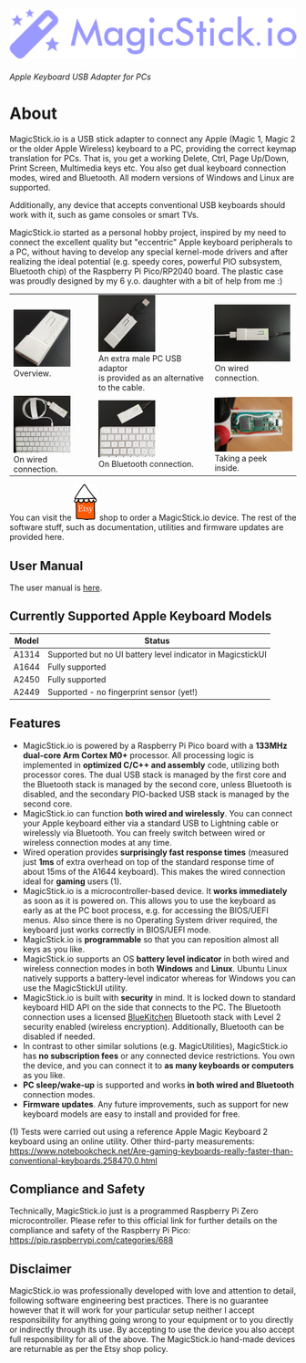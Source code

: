 ![magicstick-logo](docs/magicstick-logo.png)
###### Apple Keyboard USB Adapter for PCs

# About

MagicStick.io is a USB stick adapter to connect any Apple (Magic 1, Magic 2 or the older Apple Wireless) keyboard to a PC, providing the correct keymap translation for PCs. That is, you get a working Delete, Ctrl, Page Up/Down, Print Screen, Multimedia keys etc. You also get dual keyboard connection modes, wired and Bluetooth. All modern versions of Windows and Linux are supported.

Additionally, any device that accepts conventional USB keyboards should work with it, such as game consoles or smart TVs.

MagicStick.io started as a personal hobby project, inspired by my need to connect the excellent quality but "eccentric" Apple keyboard peripherals to a PC, without having to develop any special kernel-mode drivers and after realizing the ideal potential (e.g. speedy cores, powerful PIO subsystem, Bluetooth chip) of the Raspberry Pi Pico/RP2040 board. The plastic case was proudly designed by my 6 y.o. daughter with a bit of help from me :)
  
<table>
<body>
  <tr>
    <td>
    <a href="docs/6.png"><img src="docs/6_tn.png" alt=""></a>
    </br>
    Overview.
    </td>
    <td>
    <a href="docs/8.png"><img src="docs/8_tn.png" alt=""></a>
    </br>
    An extra male PC USB adaptor</br>is provided as an alternative</br>to the cable.
    </td>
    <td>
    <a href="docs/10.png"><img src="docs/10_tn.png" alt=""></a>
    </br>
    On wired connection.
    </td>
  </tr>
  <tr>
    <td>
    <a href="docs/11.png"><img src="docs/11_tn.png" alt=""></a>
    </br>
    On wired connection.
    </td>
    <td>
    <a href="docs/12.png"><img src="docs/12_tn.png" alt=""></a>
    </br>
    On Bluetooth connection.
    </td>    
    <td>
    <a href="docs/9.png"><img src="docs/9_tn.png" alt=""></a>
    </br>
    Taking a peek inside.
    </td>
  </tr>
  </body>
</table>

You can visit the [![magicstick-logo](docs/etsy.png)](https://www.etsy.com/your/shops/MagicStickIO) shop to order a MagicStick.io device. The rest of the software stuff, such as documentation, utilities and firmware updates are provided here.

## User Manual

The user manual is [here](docs/README.md).

## Currently Supported Apple Keyboard Models

| Model | Status |
| -------- | ------- |
| A1314 | Supported but no UI battery level indicator in MagicstickUI |
| A1644 | Fully supported |
| A2450 | Fully supported |
| A2449 | Supported - no fingerprint sensor (yet!) |

## Features

- MagicStick.io is powered by a Raspberry Pi Pico board with a **133MHz dual-core Arm Cortex M0+** processor. All processing logic is implemented in **optimized C/C++ and assembly** code, utilizing both processor cores. The dual USB stack is managed by the first core and the Bluetooth stack is managed by the second core, unless Bluetooth is disabled, and the secondary PIO-backed USB stack is managed by the second core.
- MagicStick.io can function **both wired and wirelessly**. You can connect your Apple keyboard either via a standard USB to Lightning cable or wirelessly via Bluetooth. You can freely switch between wired or wireless connection modes at any time.
- Wired operation provides **surprisingly fast response times** (measured just **1ms** of extra overhead on top of the standard response time of about 15ms of the A1644 keyboard). This makes the wired connection ideal for **gaming** users (1).
- MagicStick.io is a microcontroller-based device. It **works immediately** as soon as it is powered on. This allows you to use the keyboard as early as at the PC boot process, e.g. for accessing the BIOS/UEFI menus. Also since there is no Operating System driver required, the keyboard just works correctly in BIOS/UEFI mode.
- MagicStick.io is **programmable** so that you can reposition almost all keys as you like.
- MagicStick.io supports an OS **battery level indicator** in both wired and wireless connection modes in both **Windows** and **Linux**. Ubuntu Linux natively supports a battery-level indicator whereas for Windows you can use the MagicStickUI utility.
- MagicStick.io is built with **security** in mind. It is locked down to standard keyboard HID API on the side that connects to the PC. The Bluetooth connection uses a licensed [BlueKitchen](https://bluekitchen-gmbh.com/) Bluetooth stack with Level 2 security enabled (wireless encryption). Additionally, Bluetooth can be disabled if needed.
- In contrast to other similar solutions (e.g. MagicUtilities), MagicStick.io has **no subscription fees** or any connected device restrictions. You own the device, and you can connect it to **as many keyboards or computers** as you like.
- **PC sleep/wake-up** is supported and works **in both wired and Bluetooth** connection modes.
- **Firmware updates**. Any future improvements, such as support for new keyboard models are easy to install and provided for free.

(1) Tests were carried out using a reference Apple Magic Keyboard 2 keyboard using an online utility. Other third-party measurements: https://www.notebookcheck.net/Are-gaming-keyboards-really-faster-than-conventional-keyboards.258470.0.html

## Compliance and Safety

Technically, MagicStick.io just is a programmed Raspberry Pi Zero microcontroller. Please refer to this official link for further details on the compliance and safety of the Raspberry Pi Pico: https://pip.raspberrypi.com/categories/688

## Disclaimer

MagicStick.io was professionally developed with love and attention to detail, following software engineering best practices. There is no guarantee however that it will work for your particular setup neither I accept responsibility for anything going wrong to your equipment or to you directly or indirectly through its use. By accepting to use the device you also accept full responsibility for all of the above. The MagicStick.io hand-made devices are returnable as per the Etsy shop policy.


 







